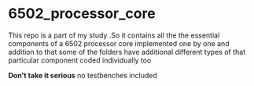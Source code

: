 # 6502_processor_core


This repo is a part of my study .So it contains all the the essential components of a 6502 processor core implemented one by one and addition to that some of the folders have additional different types of that particular component coded individually too

**Don't take it serious** no testbenches included
